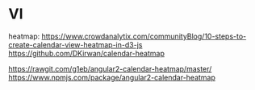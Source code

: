 # VI 
heatmap:
https://www.crowdanalytix.com/communityBlog/10-steps-to-create-calendar-view-heatmap-in-d3-js
https://github.com/DKirwan/calendar-heatmap


https://rawgit.com/g1eb/angular2-calendar-heatmap/master/
https://www.npmjs.com/package/angular2-calendar-heatmap
